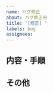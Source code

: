 ```yaml
---
name: バグ修正
about: バグ修正用
title: '[修正] '
labels: bug
assignees:
---
```


## 内容・手順


<!-- 発生箇所は、ラベル機能を使って示すのが良い。例:
- ビジネスロジック
- 表示ロジック
- スタイリング
- 環境関係
- その他 
-->

## その他


